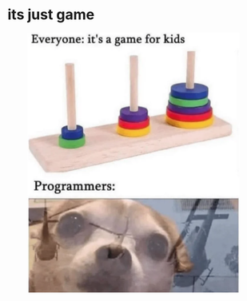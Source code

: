 # its just game

<figure><img src="../../.gitbook/assets/image (4).png" alt=""><figcaption></figcaption></figure>

